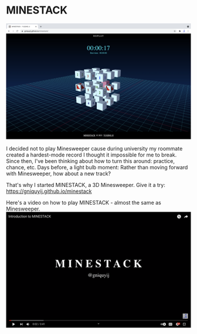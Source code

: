 # MINESTACK

![minestack](./cover-readme.png)

I decided not to play Minesweeper cause during university my roommate created a hardest-mode record I thought it impossible for me to break. Since then, I've been thinking about how to turn this around: practice, chance, etc. Days before, a light bulb moment:
Rather than moving forward with Minesweeper, how about a new track?

That's why I started MINESTACK, a 3D Minesweeper. Give it a try:
https://gniquyij.github.io/minestack

Here's a video on how to play MINESTACK - almost the same as Minesweeper.
[![introduction to minestack](./cover.png)](https://www.youtube.com/watch?v=cfZS67XCwYc "Introduction to MINESTACK")